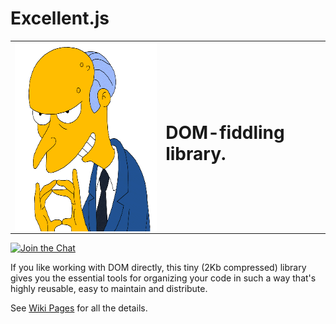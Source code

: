 # Excellent.js

<table style="border-size:10px">
  <tr>
    <td>
      <img align="left" width="299" height="302" src="./.github/images/burns.gif">
    </td>
    <td>
      <h1>DOM-fiddling library.</h1>
   </td>
  </tr>
</table>
  
[![Join the Chat](https://img.shields.io/gitter/room/vitaly-t/excellent.svg)](https://gitter.im/vitaly-t/excellent?utm_source=badge&utm_medium=badge&utm_campaign=pr-badge&utm_content=badge)

If you like working with DOM directly, this tiny (2Kb compressed) library gives you the essential
tools for organizing your code in such a way that's highly reusable, easy to maintain and distribute.

See [Wiki Pages] for all the details.

[Wiki Pages]:https://github.com/vitaly-t/excellent/wiki
